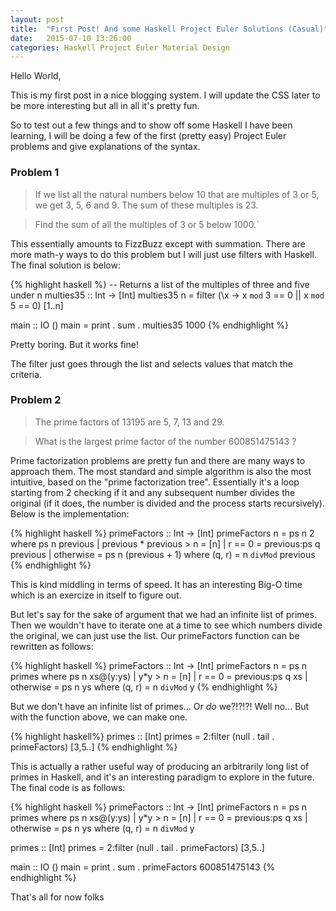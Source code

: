```yaml
---
layout: post
title:  "First Post! And some Haskell Project Euler Solutions (Casual)"
date:   2015-07-10 13:26:00
categories: Haskell Project Euler Material Design
---
```

Hello World,

This is my first post in a nice blogging system. I will update the CSS later to be more interesting but all in all it's pretty fun.

So to test out a few things and to show off some Haskell I have been learning, I will be doing a few of the first (pretty easy) Project Euler problems and give explanations of the syntax.

### Problem 1

>If we list all the natural numbers below 10 that are multiples of 3 or 5, we get 3, 5, 6 and 9. The sum of these multiples is 23.

>Find the sum of all the multiples of 3 or 5 below 1000.`

This essentially amounts to FizzBuzz except with summation. There are more math-y ways to do this problem but I will just use filters with Haskell. The final solution is below:

{% highlight haskell %}
-- Returns a list of the multiples of three and five under n 
multies35 :: Int -> [Int]
multies35 n = filter (\x -> x `mod` 3 == 0 || x `mod` 5 == 0) [1..n]

main :: IO ()
main = print . sum . multies35 1000
{% endhighlight %}

Pretty boring. But it works fine!

The filter just goes through the list and selects values that match the criteria.

### Problem 2

>The prime factors of 13195 are 5, 7, 13 and 29.

>What is the largest prime factor of the number 600851475143 ?

Prime factorization problems are pretty fun and there are many ways to approach them. The most standard and simple algorithm is also the most intuitive, based on the "prime factorization tree". Essentially it's a loop starting from 2 checking if it and any subsequent number divides the original (if it does, the number is divided and the process starts recursively). Below is the implementation:

{% highlight haskell %}
primeFactors :: Int -> [Int]
primeFactors n = ps n 2
	where
		ps n previous
			| previous * previous > n = [n]
			| r == 0  = previous:ps q previous 
			| otherwise	 = ps n (previous + 1)
		where (q, r) = n `divMod` previous
{% endhighlight %}

This is kind middling in terms of speed. It has an interesting Big-O time which is an exercize in itself to figure out.

But let's say for the sake of argument that we had an infinite list of primes. Then we wouldn't have to iterate one at a time to see which numbers divide the original, we can just use the list. Our primeFactors function can be rewritten as follows:

{% highlight haskell %}
primeFactors :: Int -> [Int]
primeFactors n = ps n primes
	where
		ps n xs@(y:ys)
			| y*y > n = [n]
			| r == 0 = previous:ps q xs 
			| otherwise = ps n ys
		where (q, r) = n `divMod` y
{% endhighlight %}

But we don't have an infinite list of primes... Or _do_ we?!?!?! Well no... But with the function above, we can make one.

{% highlight haskell%}
primes :: [Int]
primes = 2:filter (null . tail . primeFactors) [3,5..]
{% endhighlight %}

This is actually a rather useful way of producing an arbitrarily long list of primes in Haskell, and it's an interesting paradigm to explore in the future. The final code is as follows:

{% highlight haskell %}
primeFactors :: Int -> [Int]
primeFactors n = ps n primes
	where
		ps n xs@(y:ys)
			| y*y > n = [n]
			| r == 0 = previous:ps q xs 
			| otherwise	= ps n ys
		where (q, r) = n `divMod` y

primes :: [Int]
primes = 2:filter (null . tail . primeFactors) [3,5..]

main :: IO ()
main = print . sum . primeFactors 600851475143
{% endhighlight %}

That's all for now folks

